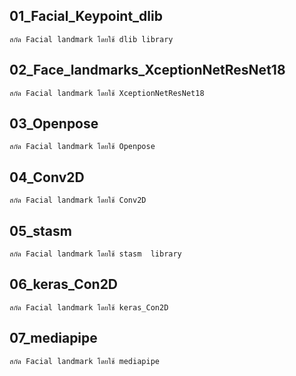 ##	01_Facial_Keypoint_dlib
	สกัด Facial landmark โดยใช้ dlib library
##	02_Face_landmarks_XceptionNetResNet18
	สกัด Facial landmark โดยใช้ XceptionNetResNet18
##	03_Openpose
	สกัด Facial landmark โดยใช้ Openpose
##	04_Conv2D
	สกัด Facial landmark โดยใช้ Conv2D
##	05_stasm
	สกัด Facial landmark โดยใช้ stasm  library
##	06_keras_Con2D
	สกัด Facial landmark โดยใช้ keras_Con2D
##	07_mediapipe
	สกัด Facial landmark โดยใช้ mediapipe